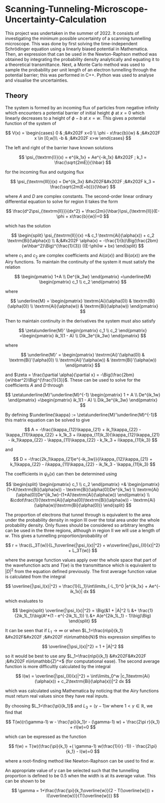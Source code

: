 # Scanning-Tunneling-Microscope-Uncertainty-Calculation
This project was undertaken in the summer of 2022. It consists of investigating the minimum possible uncertainty of a scanning tunnelling microscope. This was done by first solving the time-independent Schr&ouml;dinger equation using a linearly biased potential in Mathematica. Then, an expression that can be used in the Newton-Raphson method was obtained by integrating the probability density analytically and equating it to a theoretical transmittance. Next, a Monte Carlo method was used to sample the probability per unit length of an electron tunnelling through the potential barrier; this was performed in C++. Python was used to analyse and visualise the uncertainties.

## Theory
The system is formed by an incoming flux of particles from negative infinity which encounters a potential barrier of initial height $\phi$ at $x=0$ which linearly decreases to a height of $\phi-b$ at $x=w$. This gives a potential function of the system of

$$
V(x) = 
\begin{cases}
    0 & ;&#x202F x<0 \\
    \phi - x\frac{b}{w} & ;&#x202F x \in [0,w]\\
    -b & ;&#x202F x>w
\end{cases}
$$

The left and right of the barrier have known solutions

$$
\psi_{\textrm{I}}(x) = e^{ik_1x} + Ae^{-ik_1x} &#x202F ; k_1 = \frac{\sqrt{2mE}}{\hbar}
$$

for the incoming flux and outgoing flux

$$
\psi_{\textrm{III}}(x) = De^{ik_3x} &#x202F&#x202F ;&#x202F k_3 = \frac{\sqrt{2m(E+b)}}{\hbar}
$$

where $A$ and $D$ are complex constants.
The second-order linear ordinary differential equation to solve for region II takes the form

$$
\frac{d^2\psi_{\textrm{II}}}{dx^2} + \frac{2m}{\hbar}\psi_{\textrm{II}}(E-\phi + x\frac{b}{w})=0
$$

which has the solution

$$
\begin{split}
    \psi_{\textrm{II}}(x) =& c_1 \textrm{Ai}(\alpha(x)) + c_2 \textrm{Bi}(\alpha(x))  \\
                    &;&#x202F \alpha(x) = -\frac{1}{b}\Big(\frac{2bm}{w\hbar^2}\Big)^{\frac{1}{3}} ((E-\phi)w + bx)
\end{split}
$$

where $c_1$ and $c_2$ are complex coefficients and $\textrm{Ai}(\alpha(x))$ and $\textrm{Bi}(\alpha(x))$ are the Airy functions. To maintain the continuity of the system it must satisfy the relation

$$
\begin{pmatrix}
    1+A \\
    De^{ik_3w}
\end{pmatrix}
=\underline{M}
\begin{pmatrix}
    c_1 \\
    c_2
\end{pmatrix}
$$

where

$$
\underline{M} =
 \begin{pmatrix}
    \textrm{Ai}(\alpha(0)) & \textrm{Bi}(\alpha(0)) \\
    \textrm{Ai}(\alpha(w)) & \textrm{Bi}(\alpha(w)) 
\end{pmatrix}
$$

Then to maintain continuity in the derivatives the system must also satisfy

$$
\zeta\underline{M}'
\begin{pmatrix}
    c_1 \\
    c_2
\end{pmatrix}
=\begin{pmatrix}
    ik_1(1 - A) \\
    Dik_3e^{ik_3w}
\end{pmatrix}
$$

where

$$
\underline{M}' = 
\begin{pmatrix}
    \textrm{Ai}'(\alpha(0)) & \textrm{Bi}'(\alpha(0)) \\
    \textrm{Ai}'(\alpha(w)) & \textrm{Bi}'(\alpha(w)) 
\end{pmatrix}
$$

and $\zeta = \frac{\partial \alpha}{\partial x} = -\Big(\frac{2bm}{w\hbar^2}\Big)^{\frac{1}{3}}$. These can be used to solve for the coefficients $A$ and $D$ through

$$
\zeta\underline{M}'\underline{M}^{-1}
\begin{pmatrix}
    1 + A \\
    De^{ik_1w}
\end{pmatrix}
=\begin{pmatrix}
    ik_1(1 - A) \\
    Dik_3e^{ik_3w}
\end{pmatrix}
$$

By defining $\underline{\kappa} := \zeta\underline{M}'\underline{M}^{-1}$ this matrix equation can be solved to give

$$
A = -\frac{\kappa_{12}\kappa_{21} + ik_1\kappa_{22} - \kappa_{11}\kappa_{22} + k_1k_3 + i\kappa_{11}k_3}{\kappa_{12}\kappa_{21} - ik_1\kappa_{22} - \kappa_{11}\kappa_{22} - k_1k_3 + i\kappa_{11}k_3}
$$

and

$$
D = -\frac{2k_1\kappa_{21}e^{-ik_3w}}{i\kappa_{12}\kappa_{21} + k_1\kappa_{22} - i\kappa_{11}\kappa_{22} - ik_1k_3 - \kappa_{11}k_3}
$$

The coefficients in $\psi_{II}(x)$ can then be determined using

$$
\begin{split}
    \begin{pmatrix}
        c_1 \\
        c_2
    \end{pmatrix}
    =&
    \begin{pmatrix}
        (1+A)\textrm{Bi}(\alpha(w)) - \textrm{Bi}(\alpha(0))De^{ik_1w} \\
        \textrm{Ai}(\alpha(0))De^{ik_1w}-(1+A)\textrm{Ai}(\alpha(w))
    \end{pmatrix} \\
    &\cdot\frac{1}{\textrm{Ai}(\alpha(0))\textrm{Bi}(\alpha(w)) - \textrm{Ai}(\alpha(w))\textrm{Bi}(\alpha(0))}
\end{split}
$$

The proportion of electrons that tunnel through is equivalent to the area under the probability density in region III over the total area under the whole probability density. Only fluxes should be considered so arbitrary lengths can be used in the three regions, although in region II we will use a length of $w$. This gives a tunnelling proportion/probability of

$$
r = \frac{L_3T(w)}{L_1\overline{|\psi_I(x)|^2} + w\overline{|\psi_{II}(x)|^2} + L_3T(w)}
$$

where the average function values apply over the whole space that part of the wavefunction acts and $T(w)$ is the transmittance which is equivalent to $|D|^2$ from the equation defined previously. The first average function value is calculated from the integral

$$
\overline{|\psi_I(x)|^2} = \frac{1}{L_1}\int\limits_{-L_1}^0 |e^{ik_1x} + Ae^{-ik_1x}| dx
$$

which evaluates to

$$
\begin{split}
    \overline{|\psi_I(x)|^2} = \Big(&1 + |A|^2 \\
                        &+ \frac{1}{2ik_1L_1}\big(A^*(1 - e^{-2ik_1L_1}) \\
                        &+ A(e^{2ik_1L_1} - 1)\big)\Big)
\end{split}
$$

It can be seen that if $L_1\rightarrow\infty$ or when $L_1=\frac{n\pi}{k_1} &#x202F&#x202F ;&#x202F n\in\mathbb{N}$ this expression simplifies to

$$
\overline{|\psi_I(x)|^2} = 1 + |A|^2
$$

so it would be best to use any $L_1=\frac{n\pi}{k_1} &#x202F&#x202F ;&#x202F n\in\mathbb{Z}^+$ (for computational ease). The second average function is more difficultly calculated by the integral

$$
I(w) = \overline{|\psi_{II}(x)|^2} = \int\limits_0^w |c_1\textrm{Ai}(\alpha(x)) + c_2\textrm{Bi}(\alpha(x))|^2 dx
$$

which was calculated using Mathematica by noticing that the Airy functions must return real values since they have real inputs.

By choosing $L_1=\frac{\pi}{k_1}$ and $L_3=(\gamma-1) w$ where $1<\gamma\in\mathbb{R}$, we find that

$$
T(w)(r(\gamma-1) w - \frac{\pi}{k_1}r - (\gamma-1) w) + \frac{2\pi r}{k_1} + rI(w)=0
$$

which can be expressed as the function

$$
f(w) = T(w)(\frac{\pi}{k_1} +( \gamma-1) w(\frac{1}{r} -1)) - \frac{2\pi}{k_1} - I(w)=0
$$

where a root-finding method like Newton-Raphson can be used to find $w$.

An appropriate value of $\gamma$ can be selected such that the tunnelling proportion is defined to be $0.5$ when the width is at its average value. This can be shown to be

$$
\gamma = 1+\frac{\frac{\pi}{k_1\overline{w}}(2 - T(\overline{w})) + I(\overline{w})}{T(\overline{w})}
$$
